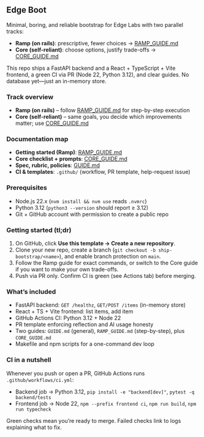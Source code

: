 ## Edge Boot

Minimal, boring, and reliable bootstrap for Edge Labs with two parallel tracks:

- **Ramp (on rails)**: prescriptive, fewer choices → [RAMP_GUIDE.md](RAMP_GUIDE.md)
- **Core (self-reliant)**: choose options, justify trade-offs → [CORE_GUIDE.md](CORE_GUIDE.md)

This repo ships a FastAPI backend and a React + TypeScript + Vite frontend, a green CI via PR (Node 22, Python 3.12), and clear guides. No database yet—just an in-memory store.

### Track overview

- **Ramp (on rails)** – follow [RAMP_GUIDE.md](RAMP_GUIDE.md) for step-by-step execution
- **Core (self-reliant)** – same goals, you decide which improvements matter; use [CORE_GUIDE.md](CORE_GUIDE.md)

### Documentation map

- **Getting started (Ramp)**: [RAMP_GUIDE.md](RAMP_GUIDE.md)
- **Core checklist + prompts**: [CORE_GUIDE.md](CORE_GUIDE.md)
- **Spec, rubric, policies**: [GUIDE.md](GUIDE.md)
- **CI & templates**: `.github/` (workflow, PR template, help-request issue)

### Prerequisites

- Node.js 22.x (`nvm install && nvm use` reads `.nvmrc`)
- Python 3.12 (`python3 --version` should report ≥ 3.12)
- Git + GitHub account with permission to create a public repo

### Getting started (tl;dr)

1. On GitHub, click **Use this template → Create a new repository**.
2. Clone your new repo, create a branch (`git checkout -b ship-bootstrap/<name>`), and enable branch protection on `main`.
3. Follow the Ramp guide for exact commands, or switch to the Core guide if you want to make your own trade-offs.
4. Push via PR only. Confirm CI is green (see Actions tab) before merging.

### What’s included

- FastAPI backend: `GET /healthz`, `GET/POST /items` (in-memory store)
- React + TS + Vite frontend: list items, add item
- GitHub Actions CI: Python 3.12 + Node 22
- PR template enforcing reflection and AI usage honesty
- Two guides: `GUIDE.md` (general), `RAMP_GUIDE.md` (step-by-step), plus `CORE_GUIDE.md`
- Makefile and npm scripts for a one-command dev loop

### CI in a nutshell

Whenever you push or open a PR, GitHub Actions runs `.github/workflows/ci.yml`:

- Backend job → Python 3.12, `pip install -e "backend[dev]"`, `pytest -q backend/tests`
- Frontend job → Node 22, `npm --prefix frontend ci`, `npm run build`, `npm run typecheck`

Green checks mean you’re ready to merge. Failed checks link to logs explaining what to fix.



